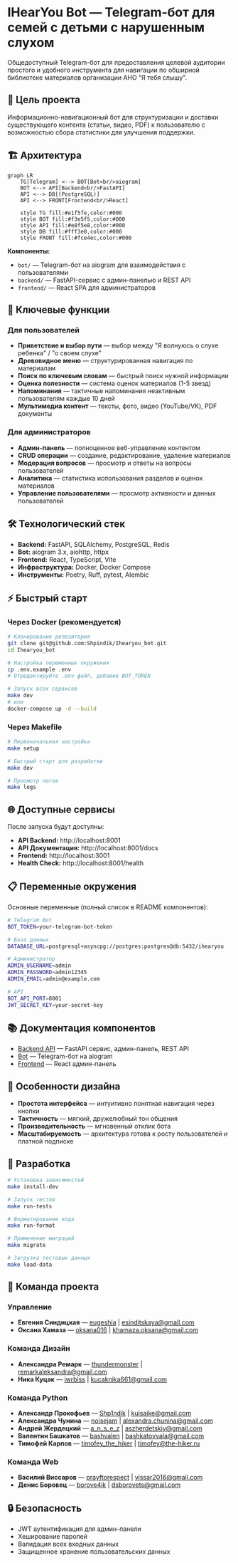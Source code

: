 # IHearYou Bot — Telegram-бот для семей с детьми с нарушенным слухом

Общедоступный Telegram-бот для предоставления целевой аудитории простого и удобного инструмента для навигации по обширной библиотеке материалов организации АНО "Я тебя слышу".

## 🎯 Цель проекта

Информационно-навигационный бот для структуризации и доставки существующего контента (статьи, видео, PDF) к пользователю с возможностью сбора статистики для улучшения поддержки.

## 🏗️ Архитектура

```mermaid
graph LR
    TG[Telegram] <--> BOT[Bot<br/>aiogram]
    BOT <--> API[Backend<br/>FastAPI]
    API <--> DB[(PostgreSQL)]
    API <--> FRONT[Frontend<br/>React]
    
    style TG fill:#e1f5fe,color:#000
    style BOT fill:#f3e5f5,color:#000
    style API fill:#e8f5e8,color:#000
    style DB fill:#fff3e0,color:#000
    style FRONT fill:#fce4ec,color:#000
```

**Компоненты:**
- `bot/` — Telegram-бот на aiogram для взаимодействия с пользователями
- `backend/` — FastAPI-сервис с админ-панелью и REST API
- `frontend/` — React SPA для администраторов

## 🚀 Ключевые функции

### Для пользователей
- **Приветствие и выбор пути** — выбор между "Я волнуюсь о слухе ребенка" / "о своем слухе"
- **Древовидное меню** — структурированная навигация по материалам
- **Поиск по ключевым словам** — быстрый поиск нужной информации
- **Оценка полезности** — система оценок материалов (1-5 звезд)
- **Напоминания** — тактичные напоминания неактивным пользователям каждые 10 дней
- **Мультимедиа контент** — тексты, фото, видео (YouTube/VK), PDF документы

### Для администраторов
- **Админ-панель** — полноценное веб-управление контентом
- **CRUD операции** — создание, редактирование, удаление материалов
- **Модерация вопросов** — просмотр и ответы на вопросы пользователей
- **Аналитика** — статистика использования разделов и оценок материалов
- **Управление пользователями** — просмотр активности и данных пользователей

## 🛠️ Технологический стек

- **Backend:** FastAPI, SQLAlchemy, PostgreSQL, Redis
- **Bot:** aiogram 3.x, aiohttp, httpx
- **Frontend:** React, TypeScript, Vite
- **Инфраструктура:** Docker, Docker Compose
- **Инструменты:** Poetry, Ruff, pytest, Alembic

## ⚡ Быстрый старт

### Через Docker (рекомендуется)

```bash
# Клонирование репозитория
git clone git@github.com:Shpindik/Ihearyou_bot.git
cd Ihearyou_bot

# Настройка переменных окружения
cp .env.example .env
# Отредактируйте .env файл, добавив BOT_TOKEN

# Запуск всех сервисов
make dev
# или
docker-compose up -d --build
```

### Через Makefile

```bash
# Первоначальная настройка
make setup

# Быстрый старт для разработки
make dev

# Просмотр логов
make logs
```

## 🌐 Доступные сервисы

После запуска будут доступны:
- **API Backend:** http://localhost:8001
- **API Документация:** http://localhost:8001/docs
- **Frontend:** http://localhost:3001
- **Health Check:** http://localhost:8001/health

## 📋 Переменные окружения

Основные переменные (полный список в README компонентов):

```bash
# Telegram Bot
BOT_TOKEN=your-telegram-bot-token

# База данных
DATABASE_URL=postgresql+asyncpg://postgres:postgres@db:5432/ihearyou

# Администратор
ADMIN_USERNAME=admin
ADMIN_PASSWORD=admin12345
ADMIN_EMAIL=admin@example.com

# API
BOT_API_PORT=8001
JWT_SECRET_KEY=your-secret-key
```

## 📚 Документация компонентов

- [Backend API](backend/README.md) — FastAPI сервис, админ-панель, REST API
- [Bot](bot/README.md) — Telegram-бот на aiogram
- [Frontend](frontend/README.md) — React админ-панель

## 🎨 Особенности дизайна

- **Простота интерфейса** — интуитивно понятная навигация через кнопки
- **Тактичность** — мягкий, дружелюбный тон общения
- **Производительность** — мгновенный отклик бота
- **Масштабируемость** — архитектура готова к росту пользователей и платной подписке

## 🔧 Разработка

```bash
# Установка зависимостей
make install-dev

# Запуск тестов
make run-tests

# Форматирование кода
make run-format

# Применение миграций
make migrate

# Загрузка тестовых данных
make load-data
```

## 👥 Команда проекта

### Управление
- **Евгения Синдицкая** — [eugeshia](https://t.me/eugeshia) | esinditskaya@gmail.com
- **Оксана Хамаза** — [oksana016](https://t.me/oksana016) | khamaza.oksana@gmail.com

### Команда Дизайн
- **Александра Ремарк** — [thundermonster](https://t.me/thundermonster) | remarkaleksandra@gmail.com
- **Ника Куцак** — [iwrbiss](https://t.me/iwrbiss) | kucaknika661@gmail.com

### Команда Python
- **Александр Прокофьев** — [Shp1ndik](https://t.me/Shp1ndik) | kuisajke@gmail.com
- **Александра Чунина** — [noisejam](https://t.me/noisejam) | alexandra.chunina@gmail.com
- **Андрей Жердецкий** — [a_n_s_e_z](https://t.me/a_n_s_e_z) | aszherdetskiy@gmail.com
- **Валентин Башкатов** — [bashvalen](https://t.me/bashvalen) | bashkatovvala@gmail.com
- **Тимофей Карпов** — [timofey_the_hiker](https://t.me/timofey_the_hiker) | timofey@the-hiker.ru

### Команда Web
- **Василий Виссаров** — [prayftorespect](https://t.me/prayftorespect) | vissar2016@gmail.com
- **Денис Боровец** — [borove4ik](https://t.me/borove4ik) | dsborovets@gmail.com

## 🔒 Безопасность

- JWT аутентификация для админ-панели
- Хеширование паролей
- Валидация всех входных данных
- Защищенное хранение пользовательских данных
